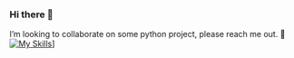 ### Hi there 👋
I’m looking to collaborate on some python project, please reach me out. 🐍
[![My Skills](https://skillicons.dev/icons?i=js,html,css,py,php,mysql,c,lua,vscode,bash,linux,django,flask,jquery,ai,ps)](https://skillicons.dev)]
